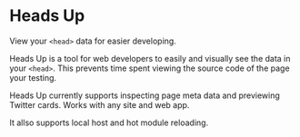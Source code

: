 # Heads Up

View your `<head>` data for easier developing.

Heads Up is a tool for web developers to easily and visually see the data in your `<head>`.
This prevents time spent viewing the source code of the page your testing.

Heads Up currently supports inspecting page meta data and previewing Twitter cards.
Works with any site and web app. 

It allso supports local host and hot module reloading.
